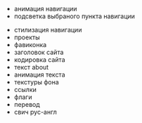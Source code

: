 + анимация навигации
+ подсветка выбраного пункта навигации

- стилизация навигации
- проекты
- фавиконка
- заголовок сайта
- кодировка сайта
- текст about
- анимация текста
- текстуры фона
- ссылки
- флаги
- перевод
- свич рус-англ